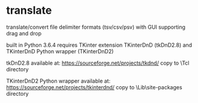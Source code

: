 # translate
translate/convert file delimiter formats (tsv/csv/psv) with GUI supporting drag and drop

built in Python 3.6.4
requires TKinter extension TKinterDnD (tkDnD2.8) and TKinterDnD Python wrapper (TKinterDnD2)

tkDnD2.8 available at: https://sourceforge.net/projects/tkdnd/
    copy to \Tcl directory

TKinterDnD2 Python wrapper available at: https://sourceforge.net/projects/tkinterdnd/
    copy to \Lib\site-packages directory
